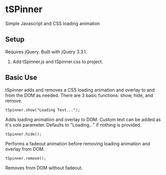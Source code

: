 # tSPinner
Simple Javascript and CSS loading animation

## Setup
Requires jQuery. Built with jQuery 3.3.1.
1. Add tSpinner.js and tSpinner.css to project.


## Basic Use
tSpinner adds and removes a CSS loading animation and overlay to and from the DOM as needed. There are 3 basic functions: show, hide, and remove.

```
tSpinner.show("Loading Text...");
```
Adds loading animation and overlay to DOM. Custom text can be added as it's sole parameter. Defaults to "Loading..." if nothing is provided.

```
tSpinner.hide();
```
Performs a fadeout animation before removing loading animation and overlay from DOM.

```
tSpinner.remove();
```
Removes from DOM without fadeout.
